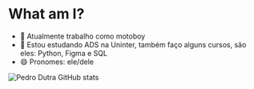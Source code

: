 # What am I?

- 🔭 Atualmente trabalho como motoboy
- 🌱 Estou estudando ADS na Uninter, também faço alguns cursos, são eles: Python, Figma e SQL
- 😄 Pronomes: ele/dele

![Pedro Dutra GitHub stats](https://github-readme-stats.vercel.app/api?username=PedroDutra86&show_icons=true&theme=transparent)
